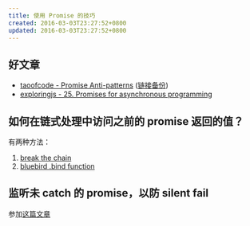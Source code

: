 ```yaml
---
title: 使用 Promise 的技巧
created: 2016-03-03T23:27:52+0800
updated: 2016-03-03T23:27:52+0800
---
```



## 好文章

- [taoofcode - Promise Anti-patterns](http://taoofcode.net/promise-anti-patterns/) ([链接备份](https://web.archive.org/web/20221208001826/https://taoofcode.net/promise-anti-patterns/))
- [exploringjs - 25. Promises for asynchronous programming](http://exploringjs.com/es6/ch_promises.html)

## 如何在链式处理中访问之前的 promise 返回的值？

有两种方法：

1. [break the chain](http://stackoverflow.com/a/28250704/4622308)
2. [bluebird .bind function](http://bluebirdjs.com/docs/api/promise.bind.html)

## 监听未 catch 的 promise，以防 silent fail

参加[这篇文章](https://adoyle.me/blog/silent-fail-in-promise.html)


